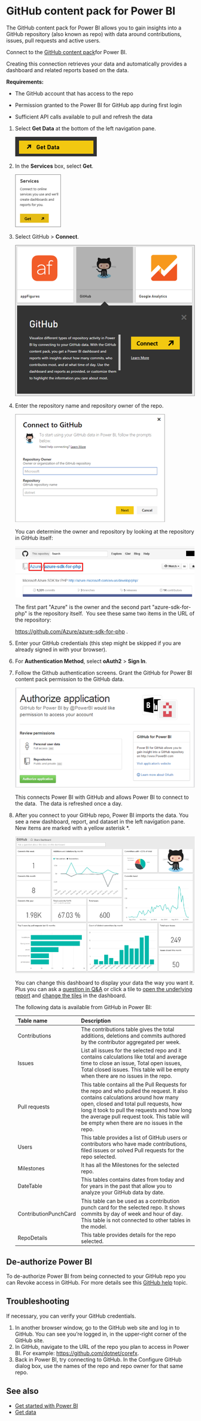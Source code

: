<properties 
   pageTitle="GitHub content pack for Power BI"
   description="GitHub content pack for Power BI"
   services="powerbi" 
   documentationCenter="" 
   authors="mgblythe" 
   manager="mblythe" 
   editor=""
   tags=""/>
 
<tags
   ms.service="powerbi"
   ms.devlang="NA"
   ms.topic="article"
   ms.tgt_pltfrm="NA"
   ms.workload="powerbi"
   ms.date="11/02/2015"
   ms.author="lukaszp"/>
# GitHub content pack for Power BI

The GitHub content pack for Power BI allows you to gain insights into a GitHub repository (also known as repo) with data around contributions, issues, pull requests and active users.

Connect to the [GitHub content pack](https://app.powerbi.com/getdata/services/github)for Power BI.

Creating this connection retrieves your data and automatically provides a dashboard and related reports based on the data.

**Requirements:**

-   The GitHub account that has access to the repo

-   Permission granted to the Power BI for GitHub app during first login

-    Sufficient API calls available to pull and refresh the data﻿
 

1.  Select **Get Data** at the bottom of the left navigation pane.

	![](media/powerbi-content-pack-github/PBI_GetData.png) 

2.  In the **Services** box, select **Get**.

    ![](media/powerbi-content-pack-github/PBI_GetServices.png) 

3.  Select GitHub \> **Connect**. 

    ![](media/powerbi-content-pack-github/PB_GithubConnect.png)

4.  Enter the repository name and repository owner of the repo.

    ![](media/powerbi-content-pack-github/PBI_Github1.png)

    You can determine the owner and repository by looking at the repository in GitHub itself:

    ![](media/powerbi-content-pack-github/Github_OwnerRepo.png)

    The first part "Azure" is the owner and the second part "azure-sdk-for-php" is the repository itself.  You see these same two items in the URL of the repository:

    <https://github.com/Azure/azure-sdk-for-php> .

5.  Enter your GitHub credentials (this step might be skipped if you are already signed in with your browser). 

6.  For **Authentication Method**, select **oAuth2** \> **Sign In**. 

7.  Follow the Github authentication screens. Grant the GitHub for Power BI content pack permission to the GitHub data.

    ![](media/powerbi-content-pack-github/Github_Authorize.png)

    This connects Power BI with GitHub and allows Power BI to connect to the data.  The data is refreshed once a day.

8.  After you connect to your GitHub repo, Power BI imports the data. You see a new dashboard, report, and dataset in the left navigation pane. New items are marked with a yellow asterisk \*.

    ![](media/powerbi-content-pack-github/PBI_GithubDash.png)
	
	You can change this dashboard to display your data the way you want it. Plus you can ask a [question in Q&A](powerbi-service-q-and-a.md) or click a tile to [open the underlying report](powerbi-service-dashboard-tiles.md) and [change the tiles](powerbi-service-edit-a-tile-in-a-dashboard.md) in the dashboard. 
	 
	The following data is available from GitHub in Power BI:     
	
	|Table name|Description|
	|---|---|
	|Contributions|The contributions table gives the total additions, deletions and commits authored by the contributor aggregated per week.|
	|Issues|List all issues for the selected repo and it contains calculations like total and average time to close an issue, Total open issues,  Total closed issues. This table will be empty when there are no issues in the repo.|
	|Pull requests|This table contains all the Pull Requests for the repo and who pulled the request. It also contains calculations around how many open, closed and total pull requests, how long it took to pull the requests and how long the average pull request took. This table will be empty when there are no issues in the repo.|
	|Users|This table provides a list of GitHub users or contributors who have made contributions, filed issues or solved Pull requests for the repo selected.|
	|Milestones|It has all the Milestones for the selected repo.|
	|DateTable|This tables contains dates from today and for years in the past that allow you to analyze your GitHub data by date.|
	|ContributionPunchCard|This table can be used as a contribution punch card for the selected repo. It shows commits by day of week and hour of day. This table is not connected to other tables in the model.|
	|RepoDetails|This table provides details for the repo selected.|

## De-authorize Power BI
To de-authorize Power BI from being connected to your GitHub repo you can Revoke access in GitHub. For more details see this [GitHub help](https://help.github.com/articles/keeping-your-ssh-keys-and-application-access-tokens-safe/#reviewing-your-authorized-applications-oauth) topic.

## Troubleshooting
If necessary, you can verify your GitHub credentials.
1. In another browser window, go to the GitHub web site and log in to GitHub. You can see you’re logged in, in the upper-right corner of the GitHub site.  
2. In GitHub, navigate to the URL of the repo you plan to access in Power BI. For example: https://github.com/dotnet/corefx.
3. Back in Power BI, try connecting to GitHub. In the Configure GitHub dialog box, use the names of the repo and repo owner for that same repo.

## See also
- [Get started with Power BI](powerbi-service-get-started.md)
- [Get data](powerbi-service-get-data.md)
